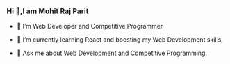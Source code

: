 ### Hi 👋,I am Mohit Raj Parit 

<!--
**mohitrajparit/mohitrajparit** is a ✨ _special_ ✨ repository because its `README.md` (this file) appears on your GitHub profile.

Here are some ideas to get you started:
-->
 <!--
- 👯 I’m looking to collaborate on ...
- 🤔 I’m looking for help with ... -->
- 🔭 I’m Web Developer and Competitive Programmer
- 🌱 I’m currently learning React and boosting my Web Development skills.
- 💬 Ask me about Web Development and Competitive Programming.

  <!--
- 📫 How to reach me: <a href="https://www.linkedin.com/in/mohit-raj-parit-04a3411b4/"><img src="https://github.com/mohitrajparit/mohitrajparit/assets/97958965/eb4dff2c-bbcf-4da3-825b-836cdd66b4b3" alt="linkedin"></img></a>
  <a href="https://www.linkedin.com/in/mohit-raj-parit-04a3411b4/"><img src="https://github.com/mohitrajparit/mohitrajparit/assets/97958965/eb4dff2c-bbcf-4da3-825b-836cdd66b4b3
" alt="Instagram"></img></a>   <a href="https://twitter.com/MohitRa06856507"><img src="https://github.com/mohitrajparit/mohitrajparit/assets/97958965/eb4dff2c-bbcf-4da3-825b-836cdd66b4b3
" alt="Twitter"></img></a>
  -->
- 😄 Pronouns: ...
- ⚡ Fun fact: ...

